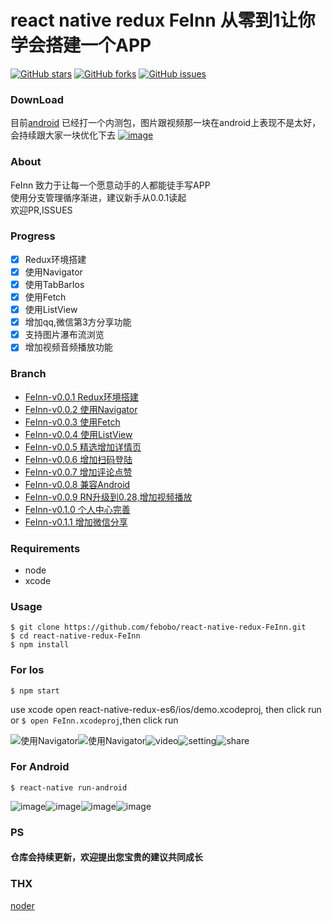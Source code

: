  
# react native redux FeInn 从零到1让你学会搭建一个APP
[![GitHub stars](https://img.shields.io/github/stars/febobo/react-native-redux-FeInn.svg)](https://github.com/febobo/react-native-redux-FeInn/stargazers)
[![GitHub forks](https://img.shields.io/github/forks/febobo/react-native-redux-FeInn.svg)](https://github.com/febobo/react-native-redux-FeInn/network)
[![GitHub issues](https://img.shields.io/github/issues/febobo/react-native-redux-FeInn.svg)](https://github.com/febobo/react-native-redux-FeInn/issues)
### DownLoad

目前[android](https://www.pgyer.com/eKLJ) 已经打一个内测包，图片跟视频那一块在android上表现不是太好，会持续跟大家一块优化下去
[![image](https://cloud.githubusercontent.com/assets/9276376/16449708/932578b4-3e2b-11e6-90a9-cad36f671267.png)](https://www.pgyer.com/eKLJ)

### About
FeInn 致力于让每一个愿意动手的人都能徒手写APP  
使用分支管理循序渐进，建议新手从0.0.1读起  
欢迎PR,ISSUES  

### Progress
- [x] Redux环境搭建
- [x] 使用Navigator
- [x] 使用TabBarIos
- [x] 使用Fetch
- [x] 使用ListView
- [x] 增加qq,微信第3方分享功能
- [x] 支持图片瀑布流浏览
- [x] 增加视频音频播放功能

### Branch
* [FeInn-v0.0.1 Redux环境搭建](https://github.com/febobo/react-native-redux-FeInn/tree/FeInn-v0.0.1)
* [FeInn-v0.0.2 使用Navigator](https://github.com/febobo/react-native-redux-FeInn/tree/FeInn-v0.0.2)
* [FeInn-v0.0.3 使用Fetch](https://github.com/febobo/react-native-redux-FeInn/tree/FeInn-v0.0.3)
* [FeInn-v0.0.4 使用ListView](https://github.com/febobo/react-native-redux-FeInn/tree/FeInn-v0.0.4)
* [FeInn-v0.0.5 精选增加详情页](https://github.com/febobo/react-native-redux-FeInn/tree/FeInn-v0.0.5)
* [FeInn-v0.0.6 增加扫码登陆](https://github.com/febobo/react-native-redux-FeInn/tree/FeInn-v0.0.6)
* [FeInn-v0.0.7 增加评论点赞](https://github.com/febobo/react-native-redux-FeInn/tree/FeInn-v0.0.7)
* [FeInn-v0.0.8 兼容Android](https://github.com/febobo/react-native-redux-FeInn/tree/FeInn-v0.0.8) 
* [FeInn-v0.0.9 RN升级到0.28,增加视频播放](https://github.com/febobo/react-native-redux-FeInn/tree/FeInn-v0.0.9) 
* [FeInn-v0.1.0 个人中心完善](https://github.com/febobo/react-native-redux-FeInn/tree/FeInn-v0.1.0) 
* [FeInn-v0.1.1 增加微信分享](https://github.com/febobo/react-native-redux-FeInn/tree/FeInn-v0.1.1)

### Requirements
* node  
* xcode  

### Usage
```
$ git clone https://github.com/febobo/react-native-redux-FeInn.git
$ cd react-native-redux-FeInn
$ npm install
```

### For Ios 
```
$ npm start
``` 
use xcode open react-native-redux-es6/ios/demo.xcodeproj, then click run  
or ```$ open FeInn.xcodeproj```,then click run  


![使用Navigator](http://g.recordit.co/u0VZC4PtNb.gif)![使用Navigator](http://g.recordit.co/k7ZiADqslL.gif)![video](http://g.recordit.co/jXF5deeLUn.gif)![setting](http://g.recordit.co/r5SADHAH43.gif)![share](http://recordit.co/Eh0dJNSCCQ.gif)


### For Android 
```
$ react-native run-android
```
![image](https://cloud.githubusercontent.com/assets/9276376/16449584/efbbdc68-3e2a-11e6-922c-4201c9f2c899.png)![image](https://cloud.githubusercontent.com/assets/9276376/16449603/033a4126-3e2b-11e6-8219-9f740a8bc6a2.png)![image](https://cloud.githubusercontent.com/assets/9276376/16449630/25d12c90-3e2b-11e6-880d-f1a6502de3bf.png)![image](https://cloud.githubusercontent.com/assets/9276376/16449639/32a47620-3e2b-11e6-95aa-657eaa386403.png)





### PS
#### 仓库会持续更新，欢迎提出您宝贵的建议共同成长

### THX 
[noder](https://github.com/soliury/noder-react-native)
